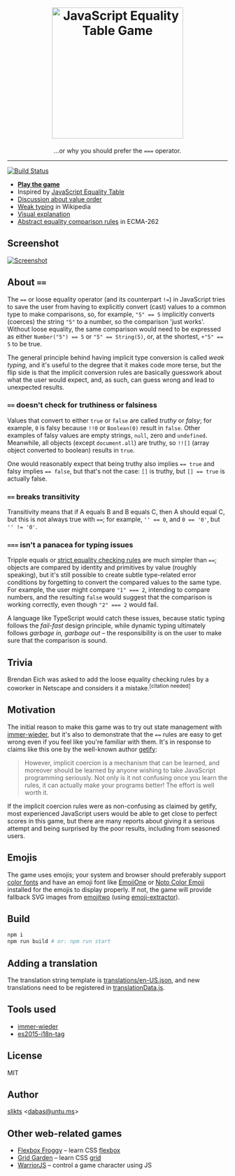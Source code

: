 <h1 align="center">
  <a href="http://eqeq.js.org/"><img src="https://raw.githubusercontent.com/slikts/js-equality-game/assets/logo.svg?sanitize=true" width="300" alt="JavaScript Equality Table Game"></a>
</h1>
<p align="center">…or why you should prefer the <code>===</code> operator.</p>

---

[![Build Status](https://travis-ci.org/slikts/js-equality-game.svg?branch=master)](https://travis-ci.org/slikts/js-equality-game)

- [**Play the game**][game]
- Inspired by [JavaScript Equality Table][table]
- [Discussion about value order][reorder]
- [Weak typing][wikipedia] in Wikipedia
- [Visual explanation][visual]
- [Abstract equality comparison rules][abstract-rules] in ECMA-262

## Screenshot

[![Screenshot]][game]

## About `==`

The `==` or loose equality operator (and its counterpart `!=`) in JavaScript tries to save the user from having to explicitly convert (cast) values to a common type to make comparisons, so, for example, `"5" == 5` implicitly converts (coerces) the string `"5"` to a number, so the comparison 'just works'. Without loose equality, the same comparison would need to be expressed as either `Number("5") == 5` or `"5" == String(5)`, or, at the shortest, `+"5" == 5` to be true.

The general principle behind having implicit type conversion is called _weak typing_, and it's useful to the degree that it makes code more terse, but the flip side is that the implicit conversion rules are basically guesswork about what the user would expect, and, as such, can guess wrong and lead to unexpected results.

### `==` doesn't check for truthiness or falsiness

Values that convert to either `true` or `false` are called _truthy_ or _falsy_; for example, `0` is falsy because `!!0` or `Boolean(0)` result in `false`. Other examples of falsy values are empty strings, `null`, zero and `undefined`. Meanwhile, all objects (except `document.all`) are truthy, so `!![]` (array object converted to boolean) results in `true`.

One would reasonably expect that being truthy also implies `== true` and falsy implies `== false`, but that's not the case: `[]` is truthy, but `[] == true` is actually false.

### `==` breaks transitivity

Transitivity means that if A equals B and B equals C, then A should equal C, but this is not always true with `==`; for example, `'' == 0`, and `0 == '0'`, but `'' != '0'`.

### `===` isn't a panacea for typing issues

Tripple equals or [strict equality checking rules][strict-rules] are much simpler than `==`; objects are compared by identity and primitives by value (roughly speaking), but it's still possible to create subtle type-related error conditions by forgetting to convert the compared values to the same type. For example, the user might compare `"1" === 2`, intending to compare numbers, and the resulting `false` would suggest that the comparison is working correctly, even though `"2" === 2` would fail.

A language like TypeScript would catch these issues, because static typing follows the _fail-fast_ design principle, while dynamic typing ultimately follows _garbage in, garbage out_ – the responsibility is on the user to make sure that the comparison is sound.

## Trivia

Brendan Eich was asked to add the loose equality checking rules by a coworker in Netscape and considers it a mistake.<sup>[citation needed]</sup>

## Motivation

The initial reason to make this game was to try out state management with [immer-wieder], but it's also to demonstrate that the `==` rules are easy to get wrong even if you feel like you're familiar with them. It's in response to claims like this one by the well-known author [getify][getify]:

> However, implicit coercion is a mechanism that can be learned, and moreover should be learned by anyone wishing to take JavaScript programming seriously. Not only is it not confusing once you learn the rules, it can actually make your programs better! The effort is well worth it.

If the implicit coercion rules were as non-confusing as claimed by getify, most experienced JavaScript users would be able to get close to perfect scores in this game, but there are many reports about giving it a serious attempt and being surprised by the poor results, including from seasoned users.

## Emojis

The game uses emojis; your system and browser should preferably support [color fonts] and have an emoji font like [EmojiOne] or [Noto Color Emoji] installed for the emojis to display properly. If not, the game will provide fallback SVG images from [emojitwo] (using [emoji-extractor]).

## Build

```sh
npm i
npm run build # or: npm run start
```

## Adding a translation

The translation string template is [translations/en-US.json][template], and new translations need to be registered in [translationData.js].

## Tools used

- [immer-wieder]
- [es2015-i18n-tag](https://github.com/skolmer/es2015-i18n-tag)

## License

MIT

## Author

[slikts](http://untu.ms) &lt;dabas@untu.ms>

## Other web-related games

- [Flexbox Froggy](https://flexboxfroggy.com/) – learn CSS [flexbox](https://developer.mozilla.org/en-US/docs/Learn/CSS/CSS_layout/Flexbox)
- [Grid Garden](http://cssgridgarden.com/) – learn CSS [grid](https://developer.mozilla.org/en-US/docs/Learn/CSS/CSS_layout/Grids)
- [WarriorJS](https://warriorjs.com/) – control a game character using JS

[table]: https://github.com/dorey/Javascript-Equality-Table/
[wikipedia]: https://en.wikipedia.org/wiki/Strong_and_weak_typing
[reorder]: http://algassert.com/visualization/2014/03/27/Better-JS-Equality-Table.html
[immer-wieder]: https://github.com/drcmda/immer-wieder
[getify]: https://github.com/getify/You-Dont-Know-JS/blob/master/up%20%26%20going/ch1.md#converting-between-types
[visual]: https://i.imgur.com/rWoBHj4.png
[color fonts]: https://www.colorfonts.wtf/
[emojione]: https://www.emojione.com/
[noto color emoji]: https://www.google.com/get/noto/help/emoji/
[screenshot]: https://raw.githubusercontent.com/slikts/js-equality-game/assets/screenshot.png
[game]: https://slikts.github.io/js-equality-game/
[emojitwo]: https://emojitwo.github.io/
[emoji-extractor]: https://github.com/slikts/emoji-extractor
[strict-rules]: http://www.ecma-international.org/ecma-262/9.0/index.html#sec-strict-equality-comparison
[abstract-rules]: http://www.ecma-international.org/ecma-262/9.0/index.html#sec-abstract-equality-comparison
[template]: https://github.com/slikts/js-equality-game/blob/master/src/translations/en-US.json
[translationData.js]: https://github.com/slikts/js-equality-game/blob/master/src/translationData.js
